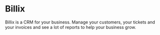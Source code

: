 # Billix
Billix is a CRM for your business. Manage your customers, your tickets and your invoices and see a lot of reports to help your business grow.

